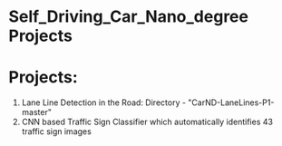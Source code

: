 # Self_Driving_Car_Nano_degree Projects
# Projects:
1. Lane Line Detection in the Road: Directory - "CarND-LaneLines-P1-master"
2. CNN based Traffic Sign Classifier which automatically identifies 43 traffic sign images
